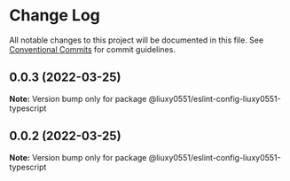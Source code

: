# Change Log

All notable changes to this project will be documented in this file.
See [Conventional Commits](https://conventionalcommits.org) for commit guidelines.

## 0.0.3 (2022-03-25)

**Note:** Version bump only for package @liuxy0551/eslint-config-liuxy0551-typescript





## 0.0.2 (2022-03-25)

**Note:** Version bump only for package @liuxy0551/eslint-config-liuxy0551-typescript
